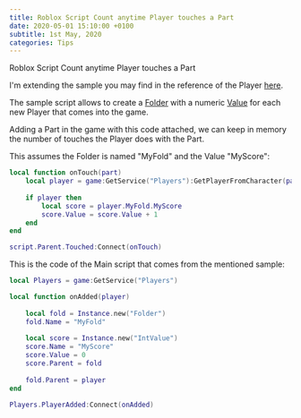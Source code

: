 ```yaml
---
title: Roblox Script Count anytime Player touches a Part
date: 2020-05-01 15:10:00 +0100
subtitle: 1st May, 2020
categories: Tips
---
```


Roblox Script Count anytime Player touches a Part

I'm extending the sample you may find in the reference of the Player [here](https://developer.roblox.com/en-us/api-reference/class/Player).

The sample script allows to create a [Folder](https://developer.roblox.com/en-us/api-reference/class/Folder) with a numeric [Value](https://developer.roblox.com/en-us/api-reference/class/IntValue)  for each new Player that comes into the game.

Adding a Part in the game with this code attached, we can keep in memory the number of touches the Player does with the Part.

This assumes the Folder is named "MyFold" and the Value "MyScore":

```lua
local function onTouch(part)
	local player = game:GetService("Players"):GetPlayerFromCharacter(part.Parent)
  
	if player then
		local score = player.MyFold.MyScore
		score.Value = score.Value + 1
	end
end

script.Parent.Touched:Connect(onTouch)
```

This is the code of the Main script that comes from the mentioned sample:

```lua
local Players = game:GetService("Players")

local function onAdded(player)
	
	local fold = Instance.new("Folder")
	fold.Name = "MyFold"
	
	local score = Instance.new("IntValue")
	score.Name = "MyScore"
	score.Value = 0
	score.Parent = fold
	
	fold.Parent = player
end

Players.PlayerAdded:Connect(onAdded)
```

